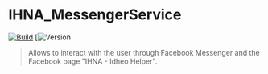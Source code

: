 # IHNA_MessengerService
[![Build](https://github.com/CorentinBacconnais/IHNA_MessengerService/workflows/Node%20CI/badge.svg)](https://github.com/CorentinBacconnais/IHNA_MessengerService/actions)
[![Version](https://img.shields.io/github/v/tag/CorentinBacconnais/IHNA-MessengerService)

> Allows to interact with the user through Facebook Messenger and the Facebook page "IHNA - Idheo Helper".
